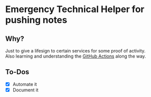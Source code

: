 # Emergency Technical Helper for pushing notes

## Why?
Just to give a lifesign to certain services for some proof of activity.<br>
Also learning and understanding the [GitHub Actions](https://docs.github.com/en/actions) along the way.

## To-Dos
- [x] Automate it
- [x] Document it
